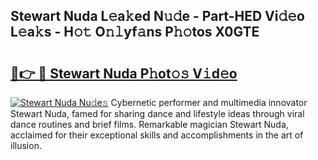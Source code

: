 ## Stewart Nuda L𝚎a𝚔ed N𝚞𝚍e - Part-HED Vi𝚍𝚎o L𝚎a𝚔s - H𝚘𝚝 O𝚗𝚕yf𝚊ns P𝚑𝚘tos X0GTE

# <h2><a href="http://kfcdv5n.oniu.top/?m=Stewart+Nuda">🔗👉 🔴 Stewart Nuda P𝚑ot𝚘𝚜 V𝚒d𝚎o</a></h2>

[![Stewart Nuda Nu𝚍e𝚜](https://i.imgur.com/0qMVB7G.gif)](http://kfcdv5n.oniu.top/?m=Stewart+Nuda)
Cybernetic performer and multimedia innovator Stewart Nuda, famed for sharing dance and lifestyle ideas through viral dance routines and brief films. Remarkable magician Stewart Nuda, acclaimed for their exceptional skills and accomplishments in the art of illusion.  
